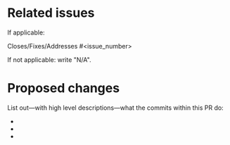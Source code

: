 # Related issues

If applicable:

Closes/Fixes/Addresses #<issue_number>

If not applicable: write "N/A".

# Proposed changes

List out&mdash;with high level descriptions&mdash;what the commits
within this PR do:

-
-
-
